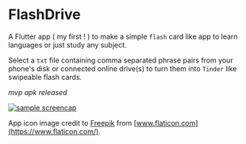 # FlashDrive

A Flutter app ( my first ! ) to make a simple `flash` card like app to learn languages or just study any subject.

Select a `txt` file containing comma separated phrase pairs from your phone's disk or connected online drive(s) to turn them into `Tinder` like swipeable flash cards.

*mvp apk released*

[![sample screencap](https://i.postimg.cc/wvBDsPGT/interesting.jpg)](https://postimg.cc/ns6Xydx6)

App icon image credit to [Freepik](https://www.flaticon.com/authors/freepik) from [www.flaticon.com](https://www.flaticon.com/).
